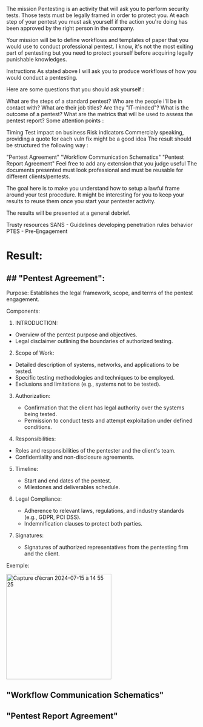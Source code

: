 The mission
Pentesting is an activity that will ask you to perform security tests. Those tests must be legally framed in order to protect you. At each step of your pentest you must ask yourself if the action you're doing has been approved by the right person in the company.

Your mission will be to define workflows and templates of paper that you would use to conduct professional pentest. I know, it's not the most exiting part of pentesting but you need to protect yourself before acquiring legally punishable knowledges.

Instructions
As stated above I will ask you to produce workflows of how you would conduct a pentesting.

Here are some questions that you should ask yourself :

What are the steps of a standard pentest?
Who are the people i'll be in contact with? What are their job titles? Are they "IT-minded"?
What is the outcome of a pentest?
What are the metrics that will be used to assess the pentest report?
Some attention points :

Timing
Test impact on business
Risk indicators
Commercialy speaking, providing a quote for each vuln fix might be a good idea
The result should be structured the following way :

"Pentest Agreement"
"Workflow Communication Schematics"
"Pentest Report Agreement"
Feel free to add any extension that you judge useful
The documents presented must look professional and must be reusable for different clients/pentests.

The goal here is to make you understand how to setup a lawful frame around your test procedure. It might be interesting for you to keep your results to reuse them once you start your pentester activity.

The results will be presented at a general debrief.

Trusty resources
SANS - Guidelines developing penetration rules behavior
PTES - Pre-Engagement



# Result:

## ## "Pentest Agreement":
Purpose: Establishes the legal framework, scope, and terms of the pentest engagement.

Components:

1. INTRODUCTION:

  -  Overview of the pentest purpose and objectives.
  -  Legal disclaimer outlining the boundaries of authorized testing.
    

2. Scope of Work:

 - Detailed description of systems, networks, and applications to be tested.
 - Specific testing methodologies and techniques to be employed.
 - Exclusions and limitations (e.g., systems not to be tested).


3. Authorization:

   - Confirmation that the client has legal authority over the systems being tested.
   - Permission to conduct tests and attempt exploitation under defined conditions.


4. Responsibilities:
   
 - Roles and responsibilities of the pentester and the client's team.
 - Confidentiality and non-disclosure agreements.


5. Timeline:

   - Start and end dates of the pentest.
   - Milestones and deliverables schedule.

6. Legal Compliance:

   - Adherence to relevant laws, regulations, and industry standards (e.g., GDPR, PCI DSS).
   - Indemnification clauses to protect both parties.



7. Signatures:

   - Signatures of authorized representatives from the pentesting firm and the client.
  
Exemple:

<img width="277" alt="Capture d’écran 2024-07-15 à 14 55 25" src="https://github.com/user-attachments/assets/97694b87-2f32-4d0d-9f2f-fe6d7397fb34">

## "Workflow Communication Schematics"


## "Pentest Report Agreement"
